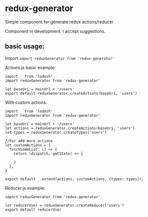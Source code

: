 # redux-generator
Simple component for generate redux actions/reducer

Component in development. I accept suggestions.

## basic usage:
Import
`import reduxGenerator from 'redux-generator'` 

Actions.js basic example:
``` 
import _ from 'lodash'
import reduxGenerator from 'redux-generator'

let baseUri = mainUrl + '/users'
export default reduxGenerator.createActions(baseUri, 'users')
``` 

With custom actions:
``` 
import _ from 'lodash'
import reduxGenerator from 'redux-generator'

let baseUri = mainUrl + '/users'
let actions = reduxGenerator.createActions(baseUri, 'users')
let types = reduxGenerator.createTypes('users')

//For add more actions
let customActions = {
  fetchSomeList: () => {
    return (dispatch, getState) => {

    }
  },
}

export default _.extend(actions, customActions, {types: types});
``` 

Reducer.js example:
``` 
import reduxGenerator from 'redux-generator'

let reducerUser = reduxGenerator.createReducer('users')
export default reducerUser
``` 
